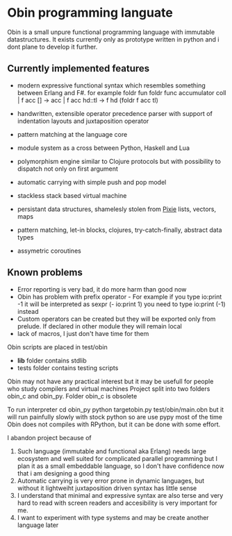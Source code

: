 # Obin programming languate

Obin is a small unpure functional programming language with immutable datastructures.
It exists currently only as prototype written in python and i dont plane to develop it further.

## Currently implemented features
* modern expressive functional syntax which resembles something between Erlang and F#.
  for example foldr
    fun foldr func accumulator coll
	| f acc [] -> acc
	| f acc hd::tl -> f hd (foldr f acc tl)

* handwritten, extensible operator precedence parser with support of indentation layouts and juxtaposition operator
* pattern matching at the language core
* module system as a cross between Python, Haskell and Lua
* polymorphism engine similar to Clojure protocols but with possibility to dispatch not only on first argument
* automatic carrying with simple push and pop model
* stackless stack based virtual machine
* persistant data structures, shamelesly stolen from [Pixie](https://github.com/pixie-lang/pixie) lists, vectors, maps
* pattern matching, let-in blocks, clojures, try-catch-finally, abstract data types
* assymetric coroutines

## Known problems
* Error reporting is very bad, it do more harm than good now
* Obin has problem with prefix operator - 
    For example if you type
    io:print -1 it will be interpreted as sexpr (- io:print 1) you need to type
    io:print (-1) instead
* Custom operators can be created but they will be exported only from prelude.
  If declared in other module they will remain local
* lack of macros, I just don't have time for them
  
Obin scripts are placed in test/obin
* __lib__ folder contains stdlib
* tests folder contains testing scripts

Obin may not have any practical interest but it may be usefull for people who study compilers and virtual machines
Project split into two folders obin_c and obin_py. Folder obin_c is obsolete

To run interpreter
cd obin_py 
python  targetobin.py test/obin/main.obn
but it will run painfully slowly with stock python so are use pypy most of the time
Obin does not compiles with RPython, but it can be done with some effort.

I abandon project because of
1. Such language (immutable and functional aka Erlang) needs large ecosystem and well suited for complicated parallel programming
   but I plan it as a small embeddable language, so I don't have confidence now that i am designing a good thing
2. Automatic carrying is very error prone in dynamic languages, but without it lightweiht juxtaposition driven syntax has little sense
3. I understand that minimal and expressive syntax are also terse and very hard to read with screen readers and accesibility is very important for me.
4. I want to experiment with type systems and may be create another language later
